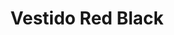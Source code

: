 ---
id: vestido-corto-redblack
title: Vestido Red Black 
regularPrice: 70.75
price: 56.60
image: 
- vestido-corto-redblack-1.png
- vestido-corto-redblack-2.png
description: Vestido corto, zipper en espalda, bombacho en parte de abajo.
material: Poliester 
sizes: 
- S
- M
- L
- XL
creationDate: 2025/02/01
isSale: true
isStock: true
startDate: "2025-02-11"
endDate: "2025-02-14"
---